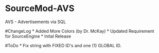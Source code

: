 # SourceMod-AVS
AVS - Advertisements via SQL

#ChangeLog
	* Added More Colors (by Dr. McKay)
	* Updated Requirement for SourceEngine
	* Inital Release
	
	
#ToDo
	* Fix string with FIXED ID's and one (1) GLOBAL ID.